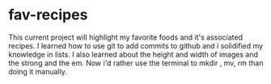 # fav-recipes
This current project will highlight my favorite foods and it's associated recipes.
I learned how to use git to add commits to github and i solidified my knowledge in lists.
I also learned about the height and width of images and the strong and the em. 
Now i'd rather use the terminal to mkdir , mv, rm than doing it manually.